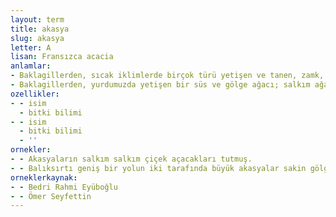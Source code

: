 ```yaml
---
layout: term
title: akasya
slug: akasya
letter: A
lisan: Fransızca acacia
anlamlar:
- Baklagillerden, sıcak iklimlerde birçok türü yetişen ve tanen, zamk, boya vb. maddelerin yapımında kullanılan bir ağaç (Acacia)
- Baklagillerden, yurdumuzda yetişen bir süs ve gölge ağacı; salkım ağacı, yalancı akasya (Robinia pseudoacacia)
ozellikler:
- - isim
  - bitki bilimi
- - isim
  - bitki bilimi
  - ''
ornekler:
- - Akasyaların salkım salkım çiçek açacakları tutmuş.
- - Balıksırtı geniş bir yolun iki tarafında büyük akasyalar sakin gölgeleriyle her tarafı kaplıyor; zarif tarhlarda isimlerini bilmediği çiçekler, vücutları görünmeyen peri gözleri gibi kendine bakıyorlardı.
orneklerkaynak:
- - Bedri Rahmi Eyüboğlu
- - Ömer Seyfettin
---
```

